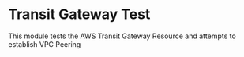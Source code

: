 # Transit Gateway Test

This module tests the AWS Transit Gateway Resource and attempts to establish VPC Peering
